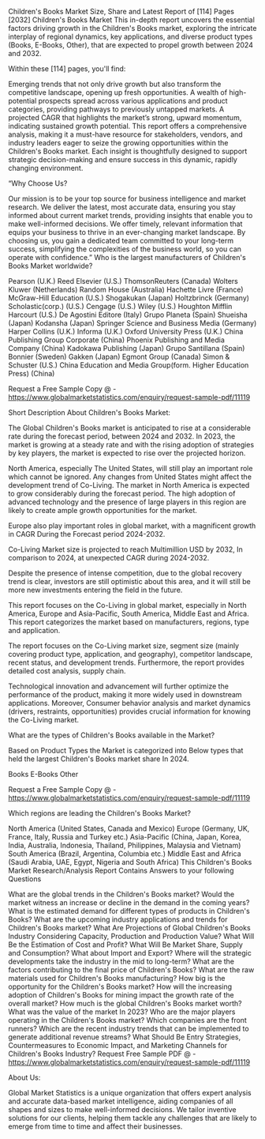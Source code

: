 Children's Books Market Size, Share and Latest Report of [114] Pages [2032]
Children's Books Market This in-depth report uncovers the essential factors driving growth in the Children's Books market, exploring the intricate interplay of regional dynamics, key applications, and diverse product types (Books, E-Books, Other), that are expected to propel growth between 2024 and 2032.

Within these [114] pages, you'll find:

Emerging trends that not only drive growth but also transform the competitive landscape, opening up fresh opportunities.
A wealth of high-potential prospects spread across various applications and product categories, providing pathways to previously untapped markets.
A projected CAGR that highlights the market’s strong, upward momentum, indicating sustained growth potential.
This report offers a comprehensive analysis, making it a must-have resource for stakeholders, vendors, and industry leaders eager to seize the growing opportunities within the Children's Books market. Each insight is thoughtfully designed to support strategic decision-making and ensure success in this dynamic, rapidly changing environment.

“Why Choose Us?

Our mission is to be your top source for business intelligence and market research.
We deliver the latest, most accurate data, ensuring you stay informed about current market trends, providing insights that enable you to make well-informed decisions.
We offer timely, relevant information that equips your business to thrive in an ever-changing market landscape.
By choosing us, you gain a dedicated team committed to your long-term success, simplifying the complexities of the business world, so you can operate with confidence.”
Who is the largest manufacturers of Children's Books Market worldwide?

 

Pearson (U.K.)
Reed Elsevier (U.S.)
ThomsonReuters (Canada)
Wolters Kluwer (Netherlands)
Random House (Australia)
Hachette Livre (France)
McGraw-Hill Education (U.S.)
Shogakukan (Japan)
Holtzbrinck (Germany)
Scholastic(corp.) (U.S.)
Cengage (U.S.)
Wiley (U.S.)
Houghton Mifflin Harcourt (U.S.)
De Agostini Editore (Italy)
Grupo Planeta (Spain)
Shueisha (Japan)
Kodansha (Japan)
Springer Science and Business Media (Germany)
Harper Collins (U.K.)
Informa (U.K.)
Oxford University Press (U.K.)
China Publishing Group Corporate (China)
Phoenix Publishing and Media Company (China)
Kadokawa Publishing (Japan)
Grupo Santillana (Spain)
Bonnier (Sweden)
Gakken (Japan)
Egmont Group (Canada)
Simon & Schuster (U.S.)
China Education and Media Group(form. Higher Education Press) (China)
 

Request a Free Sample Copy @ - https://www.globalmarketstatistics.com/enquiry/request-sample-pdf/11119

 

Short Description About Children's Books Market:

The Global Children's Books market is anticipated to rise at a considerable rate during the forecast period, between 2024 and 2032. In 2023, the market is growing at a steady rate and with the rising adoption of strategies by key players, the market is expected to rise over the projected horizon.

North America, especially The United States, will still play an important role which cannot be ignored. Any changes from United States might affect the development trend of Co-Living. The market in North America is expected to grow considerably during the forecast period. The high adoption of advanced technology and the presence of large players in this region are likely to create ample growth opportunities for the market.

Europe also play important roles in global market, with a magnificent growth in CAGR During the Forecast period 2024-2032.

Co-Living Market size is projected to reach Multimillion USD by 2032, In comparison to 2024, at unexpected CAGR during 2024-2032.

Despite the presence of intense competition, due to the global recovery trend is clear, investors are still optimistic about this area, and it will still be more new investments entering the field in the future.

This report focuses on the Co-Living in global market, especially in North America, Europe and Asia-Pacific, South America, Middle East and Africa. This report categorizes the market based on manufacturers, regions, type and application.

The report focuses on the Co-Living market size, segment size (mainly covering product type, application, and geography), competitor landscape, recent status, and development trends. Furthermore, the report provides detailed cost analysis, supply chain.

Technological innovation and advancement will further optimize the performance of the product, making it more widely used in downstream applications. Moreover, Consumer behavior analysis and market dynamics (drivers, restraints, opportunities) provides crucial information for knowing the Co-Living market.

What are the types of Children's Books available in the Market?

Based on Product Types the Market is categorized into Below types that held the largest Children's Books market share In 2024.

 

Books
E-Books
Other
 

Request a Free Sample Copy @ - https://www.globalmarketstatistics.com/enquiry/request-sample-pdf/11119

Which regions are leading the Children's Books Market?

North America (United States, Canada and Mexico)
Europe (Germany, UK, France, Italy, Russia and Turkey etc.)
Asia-Pacific (China, Japan, Korea, India, Australia, Indonesia, Thailand, Philippines, Malaysia and Vietnam)
South America (Brazil, Argentina, Columbia etc.)
Middle East and Africa (Saudi Arabia, UAE, Egypt, Nigeria and South Africa)
This Children's Books Market Research/Analysis Report Contains Answers to your following Questions

What are the global trends in the Children's Books market? Would the market witness an increase or decline in the demand in the coming years?
What is the estimated demand for different types of products in Children's Books? What are the upcoming industry applications and trends for Children's Books market?
What Are Projections of Global Children's Books Industry Considering Capacity, Production and Production Value? What Will Be the Estimation of Cost and Profit? What Will Be Market Share, Supply and Consumption? What about Import and Export?
Where will the strategic developments take the industry in the mid to long-term?
What are the factors contributing to the final price of Children's Books? What are the raw materials used for Children's Books manufacturing?
How big is the opportunity for the Children's Books market? How will the increasing adoption of Children's Books for mining impact the growth rate of the overall market?
How much is the global Children's Books market worth? What was the value of the market In 2023?
Who are the major players operating in the Children's Books market? Which companies are the front runners?
Which are the recent industry trends that can be implemented to generate additional revenue streams?
What Should Be Entry Strategies, Countermeasures to Economic Impact, and Marketing Channels for Children's Books Industry?
Request Free Sample PDF @ - https://www.globalmarketstatistics.com/enquiry/request-sample-pdf/11119

About Us:

Global Market Statistics is a unique organization that offers expert analysis and accurate data-based market intelligence, aiding companies of all shapes and sizes to make well-informed decisions. We tailor inventive solutions for our clients, helping them tackle any challenges that are likely to emerge from time to time and affect their businesses.